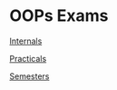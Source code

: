 # OOPs Exams

[Internals](https://github.com/Reubzz/cpp-internals/tree/Internals)
<br>

[Practicals](https://github.com/Reubzz/cpp-internals/tree/Practicals)

[Semesters](https://github.com/Reubzz/cpp-internals/tree/Semesters)
